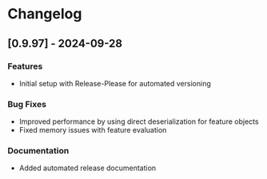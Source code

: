 # Changelog

## [0.9.97] - 2024-09-28

### Features

* Initial setup with Release-Please for automated versioning

### Bug Fixes

* Improved performance by using direct deserialization for feature objects
* Fixed memory issues with feature evaluation

### Documentation

* Added automated release documentation
